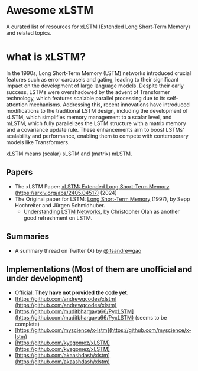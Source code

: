 # Awesome xLSTM

A curated list of resources for xLSTM (Extended Long Short-Term Memory) and related topics.

# what is xLSTM?
In the 1990s, Long Short-Term Memory (LSTM) networks introduced crucial features such as error carousels and gating, leading to their significant impact on the development of large language models. Despite their early success, LSTMs were overshadowed by the advent of Transformer technology, which features scalable parallel processing due to its self-attention mechanisms. Addressing this, recent innovations have introduced modifications to the traditional LSTM design, including the development of sLSTM, which simplifies memory management to a scalar level, and mLSTM, which fully parallelizes the LSTM structure with a matrix memory and a covariance update rule. These enhancements aim to boost LSTMs' scalability and performance, enabling them to compete with contemporary models like Transformers.

xLSTM means (scalar) sLSTM and (matrix) mLSTM. 

## Papers

 - The xLSTM Paper: [xLSTM: Extended Long Short-Term Memory (https://arxiv.org/abs/2405.04517)](https://arxiv.org/abs/2405.04517) (2024)
- The Original paper for LSTM: [Long Short-Term Memory](https://www.bioinf.jku.at/publications/older/2604.pdf) (1997), by Sepp Hochreiter and Jürgen Schmidhuber.
  - [Understanding LSTM Networks](https://colah.github.io/posts/2015-08-Understanding-LSTMs/), by Christopher Olah as another good refreshment on LSTM.


## Summaries

- A summary thread on Twitter (X) by [@itsandrewgao](https://x.com/itsandrewgao/status/1788077054367596657)

## Implementations (Most of them are unofficial and under development)
- Official: **They have not provided the code yet**.
- [https://github.com/andrewgcodes/xlstm](https://github.com/andrewgcodes/xlstm)
- [https://github.com/muditbhargava66/PyxLSTM](https://github.com/muditbhargava66/PyxLSTM) (seems to be complete)
- [https://github.com/myscience/x-lstm](https://github.com/myscience/x-lstm)
- [https://github.com/kyegomez/xLSTM](https://github.com/kyegomez/xLSTM)
- [https://github.com/akaashdash/xlstm](https://github.com/akaashdash/xlstm)

